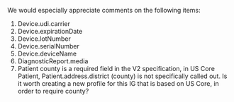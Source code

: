 We would especially appreciate comments on the following items:

1. Device.udi.carrier
2. Device.expirationDate
3. Device.lotNumber
4. Device.serialNumber
5. Device.deviceName
6. DiagnosticReport.media
7. Patient county is a required field in the V2 specification, in US Core Patient, Patient.address.district (county) is not specifically called out. Is it worth creating a new profile for this IG that is based on US Core, in order to require county?